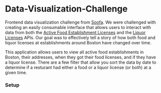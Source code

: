 # Data-Visualization-Challenge

Frontend data visualization challenge from [Soofa](http://www.soofa.co/). We were challenged with creating an easily consumable interface that allows users to interact with data from both the [Active Food Establishment Licenses](http://dev.socrata.com/foundry/#/data.cityofboston.gov/fdxy-gydq) and the [Liquor Licenses](http://dev.socrata.com/foundry/#/data.cityofboston.gov/g9d9-7sj6) APIs. Our goal was to effectively tell a story of how both food and liquor licenses at establishments around Boston have changed over time. 

This application allows users to view all active food establishments in Boston, their addresses, when they got their food licenses, and if they have a liquor license. There are a few filter that allow you sort the data by date to determine if a resturant had either a food or a liquor license (or both) at a given time. 

### Setup
